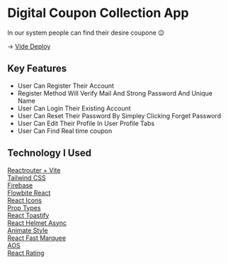# Digital Coupon Collection App

In our system people can find their desire coupone 😉

-> [Vide Deploy](https://digital-coupon-collection-app.web.app/)

## Key Features
* User Can Register Their Account
* Register Method Will Verify Mail And Strong Password And Unique Name
* User Can Login Their Existing Account
* User Can Reset Their Password By Simpley Clicking Forget Password
* User Can Edit Their Profile In User Profile Tabs
* User Can Find Real time coupon

## Technology I Used
[Reactrouter + Vite](https://reactrouter.com/en/main/start/tutorial#tutorial)<br />
[Tailwind CSS](https://tailwindcss.com/docs/guides/vite)<br />
[Firebase](https://firebase.google.com/docs/auth/web/start)<br />
[Flowbite React](https://flowbite-react.com/docs/getting-started/introduction)<br />
[React Icons](https://react-icons.github.io/react-icons/)<br />
[Prop Types](https://www.npmjs.com/package/prop-types)<br />
[React Toastify](https://www.npmjs.com/package/react-toastify)<br />
[React Helmet Async](https://www.npmjs.com/package/react-helmet-async)<br />
[Animate Style](https://animate.style/)<br />
[React Fast Marquee](https://www.npmjs.com/package/react-fast-marquee)<br />
[AOS](https://www.npmjs.com/package/aos)<br />
[React Rating](https://github.com/smastrom/react-rating)
